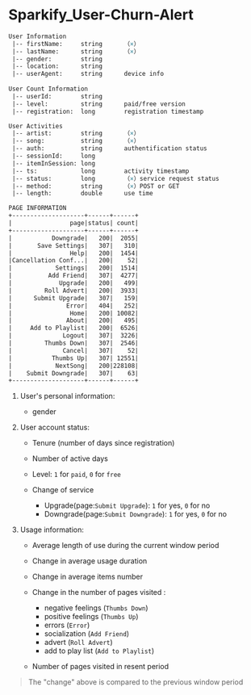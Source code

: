 # Sparkify_User-Churn-Alert



```tex
User Information
 |-- firstName: 	string		（×）
 |-- lastName: 		string  	（×）
 |-- gender: 		string 
 |-- location: 		string 
 |-- userAgent: 	string 		device info
 
User Count Information
 |-- userId: 		string 
 |-- level: 		string 		paid/free version
 |-- registration: 	long		registration timestamp

User Activities
 |-- artist: 		string 		（×）
 |-- song: 			string		（×）
 |-- auth: 			string		authentification status  
 |-- sessionId:		long 		
 |-- itemInSession: long 
 |-- ts: 			long		activity timestamp
 |-- status: 		long 		（×）service request status
 |-- method: 		string		（×）POST or GET
 |-- length: 		double 		use time 
```





```tex
PAGE INFORMATION
+--------------------+------+------+
|                page|status| count|
+--------------------+------+------+
|           Downgrade|   200|  2055|
|       Save Settings|   307|   310|
|                Help|   200|  1454|
|Cancellation Conf...|   200|    52|
|            Settings|   200|  1514|
|          Add Friend|   307|  4277|
|             Upgrade|   200|   499|
|         Roll Advert|   200|  3933|
|      Submit Upgrade|   307|   159|
|               Error|   404|   252|
|                Home|   200| 10082|
|               About|   200|   495|
|     Add to Playlist|   200|  6526|
|              Logout|   307|  3226|
|         Thumbs Down|   307|  2546|
|              Cancel|   307|    52|
|           Thumbs Up|   307| 12551|
|            NextSong|   200|228108|
|    Submit Downgrade|   307|    63|
+--------------------+------+------+
```



1. User's personal information:

   - gender

2. User account status:

   - Tenure (number of days since registration)

   - Number of active days

   - Level: `1` for `paid`, `0` for `free`

   - Change of service
     - Upgrade(page:`Submit Upgrade`): `1` for yes, `0` for no
     - Downgrade(page:`Submit Downgrade`): `1` for yes, `0` for no

3. Usage information:

   - Average length of use during the current window period

   - Change in average usage duration

   - Change in average items number 

   - Change in the number of pages visited :
     - negative feelings (`Thumbs Down`)
     - positive feelings (`Thumbs Up`)
     - errors (`Error`)
     - socialization (`Add Friend`)
     - advert (`Roll Advert`)
     - add to play list (`Add to Playlist`)
   - Number of pages visited in resent period 

> The "change" above is compared to the previous window period 

